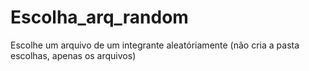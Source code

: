 # Escolha_arq_random
Escolhe um arquivo de um integrante aleatóriamente (não cria a pasta escolhas, apenas os arquivos)
